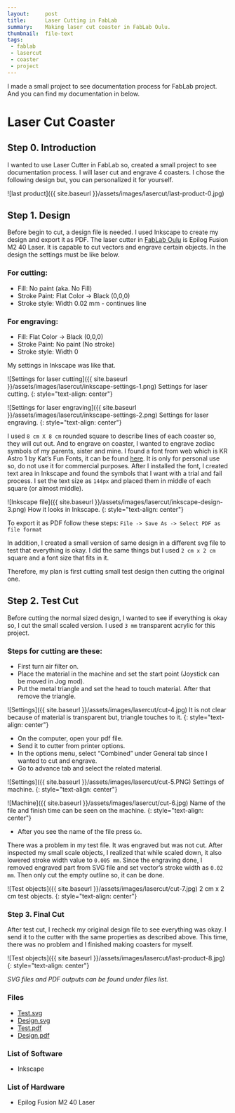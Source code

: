 ```yaml
---
layout:     post
title:      Laser Cutting in FabLab
summary:    Making laser cut coaster in FabLab Oulu.
thumbnail:  file-text
tags:
 - fablab
 - lasercut
 - coaster
 - project
---
```


I made a small project to see documentation process for FabLab project. And you 
can find my documentation in below.

# Laser Cut Coaster

## Step 0. Introduction

I wanted to use Laser Cutter in FabLab so, created a small project to see documentation process.
I will laser cut and engrave 4 coasters. I chose the following design but,
you can personalized it for yourself.

![last product]({{ site.baseurl }}/assets/images/lasercut/last-product-0.jpg)

## Step 1. Design

Before begin to cut, a design file is needed. I used Inkscape to create my design
and export it as PDF. The laser cutter in [FabLab Oulu][0] is Epilog Fusion M2 40 Laser.
It is capable to cut vectors and engrave certain objects. In the design the settings must be like below.

### For cutting:

- Fill: No paint (aka. No Fill)
- Stroke Paint: Flat Color -> Black (0,0,0)
- Stroke style: Width 0.02 mm - continues line


### For engraving:

- Fill: Flat Color -> Black (0,0,0)
- Stroke Paint: No paint (No stroke)
- Stroke style: Width 0

My settings in Inkscape was like that.

![Settings for laser cutting]({{ site.baseurl }}/assets/images/lasercut/inkscape-settings-1.png)
Settings for laser cutting.
{: style="text-align: center"}

![Settings for laser engraving]({{ site.baseurl }}/assets/images/lasercut/inkscape-settings-2.png)
Settings for laser engraving.
{: style="text-align: center"}

I used `8 cm X 8 cm` rounded square to describe lines of each coaster so, they will cut out.
And to engrave on coaster, I wanted to engrave zodiac symbols of my parents, sister and mine.
I found a font from web which is KR Astro 1 by Kat’s Fun Fonts, it can be found [here][1].
It is only for personal use so, do not use it for commercial purposes. After I installed the font,
I created text area in Inkscape and found the symbols that I want with a trial and fail process.
I set the text size as `144px` and placed them in middle of each square (or almost middle).

![Inkscape file]({{ site.baseurl }}/assets/images/lasercut/inkscape-design-3.png)
How it looks in Inkscape.
{: style="text-align: center"}

To export it as PDF follow these steps:
`File -> Save As -> Select PDF as file format`

In addition, I created a small version of same design in a different svg file to
test that everything is okay. I did the same things but I used `2 cm x 2 cm` square
and a font size that fits in it.

Therefore, my plan is first cutting small test design then cutting the original one.

## Step 2. Test Cut

Before cutting the normal sized design, I wanted to see if everything is okay so,
I cut the small scaled version. I used `3 mm` transparent acrylic for this project.

### Steps for cutting are these:

- First turn air filter on.
- Place the material in the machine and set the start point (Joystick can be moved in Jog mod).
- Put the metal triangle and set the head to touch material. After that remove the triangle.

![Settings]({{ site.baseurl }}/assets/images/lasercut/cut-4.jpg)
It is not clear because of material is transparent but, triangle touches to it.
{: style="text-align: center"}

- On the computer, open your pdf file.
- Send it to cutter from printer options.
- In the options menu, select “Combined” under General tab since I wanted to cut and engrave.
- Go to advance tab and select the related material. 

![Settings]({{ site.baseurl }}/assets/images/lasercut/cut-5.PNG)
Settings of machine.
{: style="text-align: center"}

![Machine]({{ site.baseurl }}/assets/images/lasercut/cut-6.jpg)
Name of the file and finish time can be seen on the machine.
{: style="text-align: center"}

- After you see the name of the file press `Go`.

There was a problem in my test file. It was engraved but was not cut.
After inspected my small scale objects, I realized that while scaled down, it also lowered
stroke width value to `0.005 mm`.
Since the engraving done, I removed engraved part from SVG file and set vector’s
stroke width as `0.02 mm`. Then only cut the empty outline so, it can be done.

![Test objects]({{ site.baseurl }}/assets/images/lasercut/cut-7.jpg)
2 cm x 2 cm test objects.
{: style="text-align: center"}

### Step 3. Final Cut

After test cut, I recheck my original design file to see everything was okay.
I send it to the cutter with the same properties as described above. This time, there was no problem
and I finished making coasters for myself.

![Test objects]({{ site.baseurl }}/assets/images/lasercut/last-product-8.jpg)
{: style="text-align: center"}

*SVG files and PDF outputs can be found under files list.*

### Files

- [Test.svg](https://github.com/onurozuduru/laser-cutter-project/blob/master/files/test.svg)
- [Design.svg](https://github.com/onurozuduru/laser-cutter-project/blob/master/files/design.svg) 
- [Test.pdf](https://github.com/onurozuduru/laser-cutter-project/blob/master/files/test.pdf)
- [Design.pdf](https://github.com/onurozuduru/laser-cutter-project/blob/master/files/design.pdf)

### List of Software

- Inkscape

### List of Hardware

- Epilog Fusion M2 40 Laser

[0]: http://www.oulu.fi/fablab/
[1]: http://www.fontspace.com/kats-fun-fonts/kr-astro-1

